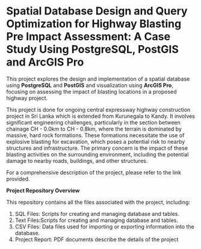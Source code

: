 # Spatial Database Design and Query Optimization for Highway Blasting Pre Impact Assessment: A Case Study Using PostgreSQL,  PostGIS and ArcGIS Pro

This project explores the design and implementation of a spatial database using **PostgreSQL** and **PostGIS** and visualization using **ArcGIS Pro**, focusing on assessing the impact of blasting locations in a proposed highway project.

This project is done for ongoing central expressway highway construction project in Sri Lanka which is extended from Kurunegala to Kandy. It involves significant engineering challenges, particularly in the section between chainage CH - 0.0km to CH - 0.8km, where the terrain is dominated by massive, hard rock formations. These formations necessitate the use of explosive blasting for excavation, which poses a potential risk to nearby structures and infrastructure. The primary concern is the impact of these blasting activities on the surrounding environment, including the potential damage to nearby roads, buildings, and other structures.

For a comprehensive description of the project, please refer to the link provided.

**Project Repository Overview**

This repository contains all the files associated with the project, including:

1. SQL Files: Scripts for creating and managing database and tables.
2. Text Files:Scripts for creating and managing database and tables.
3. CSV Files: Data files used for importing or exporting information into the database.
4. Project Report: PDF documents describe the details of the project
